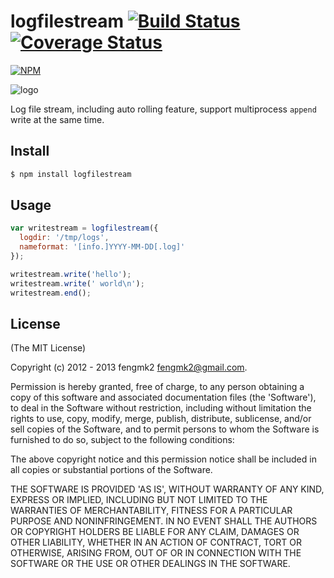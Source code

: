 logfilestream [![Build Status](https://secure.travis-ci.org/fengmk2/logstream.png)](http://travis-ci.org/fengmk2/logstream) [![Coverage Status](https://coveralls.io/repos/fengmk2/logstream/badge.png)](https://coveralls.io/r/fengmk2/logstream)
=========

[![NPM](https://nodei.co/npm/logfilestream.png?downloads=true&stars=true)](https://nodei.co/npm/logfilestream)

![logo](https://raw.github.com/fengmk2/logstream/master/logo.png)

Log file stream, including auto rolling feature, support multiprocess `append` write at the same time.

## Install

```sh
$ npm install logfilestream
```

## Usage

```js
var writestream = logfilestream({
  logdir: '/tmp/logs',
  nameformat: '[info.]YYYY-MM-DD[.log]'
});

writestream.write('hello');
writestream.write(' world\n');
writestream.end();
```

## License

(The MIT License)

Copyright (c) 2012 - 2013 fengmk2 <fengmk2@gmail.com>.

Permission is hereby granted, free of charge, to any person obtaining
a copy of this software and associated documentation files (the
'Software'), to deal in the Software without restriction, including
without limitation the rights to use, copy, modify, merge, publish,
distribute, sublicense, and/or sell copies of the Software, and to
permit persons to whom the Software is furnished to do so, subject to
the following conditions:

The above copyright notice and this permission notice shall be
included in all copies or substantial portions of the Software.

THE SOFTWARE IS PROVIDED 'AS IS', WITHOUT WARRANTY OF ANY KIND,
EXPRESS OR IMPLIED, INCLUDING BUT NOT LIMITED TO THE WARRANTIES OF
MERCHANTABILITY, FITNESS FOR A PARTICULAR PURPOSE AND NONINFRINGEMENT.
IN NO EVENT SHALL THE AUTHORS OR COPYRIGHT HOLDERS BE LIABLE FOR ANY
CLAIM, DAMAGES OR OTHER LIABILITY, WHETHER IN AN ACTION OF CONTRACT,
TORT OR OTHERWISE, ARISING FROM, OUT OF OR IN CONNECTION WITH THE
SOFTWARE OR THE USE OR OTHER DEALINGS IN THE SOFTWARE.
